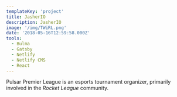 ```yaml
---
templateKey: 'project'
title: JasherIO
description: JasherIO
image: '/img/TWiRL.png'
date: '2018-05-16T12:59:58.000Z'
tools:
  - Bulma
  - Gatsby
  - Netlify
  - Netlify CMS
  - React
---
```


Pulsar Premier League is an esports tournament organizer, primarily involved in the *Rocket League* community. 